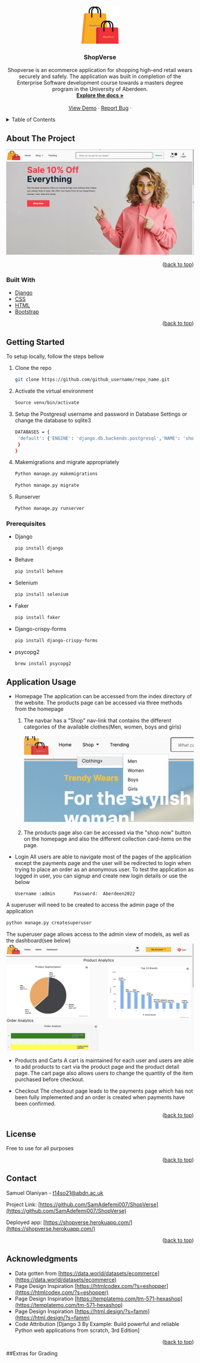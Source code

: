 <div id="top"></div>

<!-- PROJECT LOGO -->
<br />
<div align="center">
  <a href="https://github.com/SamAdefemi007/ShopVerse">
    <img src="logo.png" alt="Logo" width="100" height="100">
  </a>

<h3 align="center">ShopVerse</h3>

  <p align="center">
    Shopverse is an ecommerce application for shopping high-end retail wears securely and safely. The application was built in completion of the Enterprise Software development course towards a masters degree program in the University of Aberdeen.
    <br />
    <a href="https://github.com/SamAdefemi007/ShopVerse"><strong>Explore the docs »</strong></a>
    <br />
    <br />
    <a href="https://shopverse.herokuapp.com/">View Demo</a>
    ·
    <a href="https://github.com/SamAdefemi007/ShopVerse/issues">Report Bug</a>
    ·
  </p>
</div>

<!-- TABLE OF CONTENTS -->
<details>
  <summary>Table of Contents</summary>
  <ol>
    <li>
      <a href="#about-the-project">About The Project</a>
      <ul>
        <li><a href="#built-with">Built With</a></li>
      </ul>
    </li>
    <li>
      <a href="#getting-started">Getting Started</a>
      <ul>
        <li><a href="#prerequisites">Prerequisites</a></li>
      </ul>
    </li>
    <li><a href="#usage">Usage</a></li>
    <li><a href="#roadmap">Roadmap</a></li>
    <li><a href="#contributing">Contributing</a></li>
    <li><a href="#license">License</a></li>
    <li><a href="#contact">Contact</a></li>
    <li><a href="#acknowledgments">Acknowledgments</a></li>
  </ol>
</details>

<!-- ABOUT THE PROJECT -->

## About The Project

<img src="project.png" alt="project" >

<p align="right">(<a href="#top">back to top</a>)</p>

### Built With

- [Django](https://www.djangoproject.com/)
- [CSS](https://developer.mozilla.org/en-US/docs/Web/CSS)
- [HTML](https://developer.mozilla.org/en-US/docs/Learn/Getting_started_with_the_web/HTML_basics)
- [Bootstrap](https://getbootstrap.com)

<p align="right">(<a href="#top">back to top</a>)</p>

<!-- GETTING STARTED -->

## Getting Started

To setup locally, follow the steps bellow

1. Clone the repo

   ```sh
   git clone https://github.com/github_username/repo_name.git
   ```

2. Activate the virtual environment
   ```sh
   Source venv/bin/activate
   ```
3. Setup the Postgresql username and password in Database Settings or change the database to sqlite3

   ```sh
   DATABASES = {
    'default': {'ENGINE': 'django.db.backends.postgresql','NAME': 'shopverse','USER': 'postgres', 'PASSWORD': 'samuelolaniyan','HOST': '127.0.0.1', 'PORT': '5432'
    }
   }
   ```

4. Makemigrations and migrate appropriately

   ```sh
   Python manage.py makemigrations
   ```

   ```sh
   Python manage.py migrate
   ```

5. Runserver
   ```sh
   Python manage.py runserver
   ```

### Prerequisites

- Django
  ```sh
  pip install django
  ```
- Behave
  ```sh
  pip install behave
  ```
- Selenium
  ```sh
  pip install selenium
  ```
- Faker
  ```sh
  pip install faker
  ```
- Django-crispy-forms
  ```sh
  pip install django-crispy-forms
  ```
- psycopg2
  ```sh
  brew install psycopg2
  ```

## Application Usage

- Homepage
  The application can be accessed from the index directory of the website. The products page can be accessed via three methods from the homepage

  1. The navbar has a "Shop" nav-link that contains the different categories of the available clothes(Men, women, boys and girls)
     <br>
     <br>
     <img src="shopnav.png" alt="project" >
     <br>
     <br>
  2. The products page also can be accessed via the "shop now" button on the homepage and also the different collection card-items on the page.

- Login
  All users are able to navigate most of the pages of the application except the payments page and the user will be redirected to login when trying to place an order as an anonymous user. To test the application as logged in user, you can signup and create new login details or use the below

  ```sh
  Username :admin       Password:  Aberdeen2022
  ```

A superuser will need to be created to access the admin page of the application

```sh
python manage.py createsuperuser

```

The superuser page allows access to the admin view of models, as well as the dashboard(see below)
<img src="dash.png" alt="project" >

- Products and Carts
  A cart is maintained for each user and users are able to add products to cart via the product page and the product detail page. The cart page also allows users to change the quantity of the item purchased before checkout.

- Checkout
  The checkout page leads to the payments page which has not been fully implemented and an order is created when payments have been confirmed.

<p align="right">(<a href="#top">back to top</a>)</p>

## License

Free to use for all purposes

<p align="right">(<a href="#top">back to top</a>)</p>

<!-- CONTACT -->

## Contact

Samuel Olaniyan - t14so21@abdn.ac.uk

Project Link: [https://github.com/SamAdefemi007/ShopVerse](https://github.com/SamAdefemi007/ShopVerse)

Deployed app: [https://shopverse.herokuapp.com/](https://shopverse.herokuapp.com/)

<p align="right">(<a href="#top">back to top</a>)</p>

<!-- ACKNOWLEDGMENTS -->

## Acknowledgments

- Data gotten from [https://data.world/datasets/ecommerce](https://data.world/datasets/ecommerce)
- Page Design Inspiration [https://htmlcodex.com/?s=eshopper](https://htmlcodex.com/?s=eshopper)
- Page Design Inspiration [https://templatemo.com/tm-571-hexashop](https://templatemo.com/tm-571-hexashop)
- Page Design Inspiration [https://html.design/?s=famm](https://html.design/?s=famm)
- Code Attribution [Django 3 By Example: Build powerful and reliable Python web applications from scratch, 3rd Edition]

<p align="right">(<a href="#top">back to top</a>)</p>

##Extras for Grading
